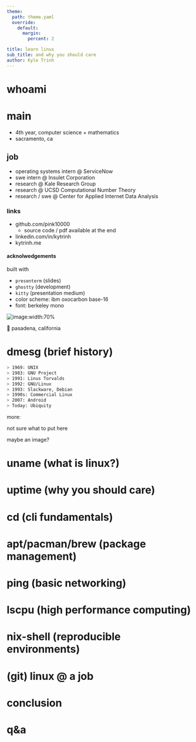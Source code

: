 ```yaml
---
theme:
  path: theme.yaml
  override:
    default:
      margin:
        percent: 2

title: learn linux
sub_title: and why you should care
author: Kyle Trinh
---
```


<!-- font_size: 1 -->
whoami
===

<!-- column_layout: [2, 3] -->

<!-- column: 0 -->

# main
* 4th year, computer science + mathematics
* sacramento, ca

## job
* operating systems intern @ ServiceNow
* swe intern @ Insulet Corporation
* research @ Kale Research Group
* research @ UCSD Computational Number Theory
* research / swe @ Center for Applied Internet Data Analysis

### links
* github.com/pink10000
  * source code / pdf available at the end
* linkedin.com/in/kytrinh
* kytrinh.me


#### acknolwedgements

built with 
- `presenterm` (slides) 
- `ghostty` (development)
- `kitty` (presentation medium)
- color scheme: ibm oxocarbon base-16
- font: berkeley mono

<!-- column: 1 -->

![image:width:70%](./assets/scale.jpg)

<!-- alignment: center -->
 pasadena, california

<!-- end_slide -->

dmesg (brief history) 
===

<!-- column_layout: [1, 1] -->
<!-- column: 0 -->
<!-- 
  speaker_note: | 
  Ken Thompson, Dennis Ritchie, and others at Bell Labs begin development on UNIX. It establishes many core concepts like the command-line interface, hierarchical file system, and the "everything is a file" philosophy that Linux would later adopt.
  --

  Richard Stallman launches the GNU Project with the goal of creating a completely free and open-source UNIX-like operating system. He and others create essential tools like the GCC compiler and the Bash shell, but they lack a kernel.
  --

  Linus Torvalds, a student in Finland, posts a now-famous message to a newsgroup announcing his new hobby project: a free operating system kernel.
  --

  The Linux kernel is licensed under the GNU General Public License (GPL). This is a critical moment. It allows developers to legally combine the GNU project's tools with the Linux kernel to create a complete, free operating system, often called GNU/Linux.
  --

  The first major Linux distributions, like Slackware and Debian, are created. These packages bundle the kernel with software and a package manager, making Linux accessible to a wider audience.
  --

  Commercial companies like Red Hat begin selling and supporting Linux distributions. This, combined with the rise of the internet, leads to Linux becoming the backbone of the dot-com boom, powering web servers around the world as the "L" in the LAMP (Linux, Apache, MySQL, PHP) stack.
  --

  Google launches Android, an operating system for mobile devices built on top of the Linux kernel. This puts Linux into the hands of billions of users globally.
  --
  Linux completely dominates cloud computing, supercomputing, and the Internet of Things (IoT). It runs the vast majority of the world's servers and is even integrated into its old rival's OS via the Windows Subsystem for Linux (WSL).
  --
-->

<!-- font_size: 2 -->
```bash +no_background {1|2|3|4|5|6|7|8}
> 1969: UNIX 
> 1983: GNU Project
> 1991: Linus Torvalds
> 1992: GNU/Linux
> 1993: Slackware, Debian
> 1990s: Commercial Linux
> 2007: Android
> Today: Ubiquity
```
<!-- font_size: 1 -->


<!-- column: 1 -->
more:

not sure what to put here

maybe an image?

<!-- end_slide -->

uname (what is linux?)
===

<!-- end_slide -->


uptime (why you should care)
===

<!-- end_slide -->
cd (cli fundamentals)
===

<!-- end_slide -->
apt/pacman/brew (package management)
===

<!-- end_slide -->
ping (basic networking)
===

<!-- end_slide -->
lscpu (high performance computing)
===

<!-- end_slide -->
nix-shell (reproducible environments)
===

<!-- end_slide -->
(git) linux @ a job
===

<!-- end_slide -->
conclusion
===

<!-- end_slide -->
q&a
===

<!-- end_slide -->